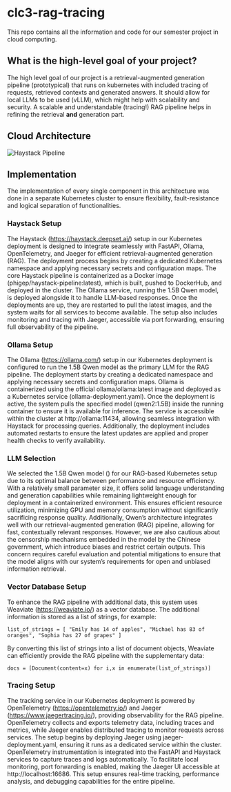 # clc3-rag-tracing
This repo contains all the information and code for our semester project in cloud computing.

## What is the high-level goal of your project?
The high level goal of our project is a retrieval-augmented generation pipeline (prototypical) that runs on kubernetes with included tracing of requests, retrieved contexts and generated answers. It should allow for local LLMs to be used (vLLM), which might help with scalability and security. 
A scalable and understandable (tracing!) RAG pipeline helps in refining the retrieval **and** generation part. 

## Cloud Architecture
![Haystack Pipeline](https://github.com/user-attachments/assets/cf6e5b7f-f0c6-4bd6-ac79-82a8a82027ce)

## Implementation
The implementation of every single component in this architecture was done in a separate Kubernetes cluster to ensure flexibility, fault-resistance and logical separation of functionalities.

### Haystack Setup
The Haystack (https://haystack.deepset.ai/) setup in our Kubernetes deployment is designed to integrate seamlessly with FastAPI, Ollama, OpenTelemetry, and Jaeger for efficient retrieval-augmented generation (RAG). The deployment process begins by creating a dedicated Kubernetes namespace and applying necessary secrets and configuration maps. The core Haystack pipeline is containerized as a Docker image (phigep/haystack-pipeline:latest), which is built, pushed to DockerHub, and deployed in the cluster. The Ollama service, running the 1.5B Qwen model, is deployed alongside it to handle LLM-based responses. Once the deployments are up, they are restarted to pull the latest images, and the system waits for all services to become available. The setup also includes monitoring and tracing with Jaeger, accessible via port forwarding, ensuring full observability of the pipeline.

### Ollama Setup
The Ollama (https://ollama.com/) setup in our Kubernetes deployment is configured to run the 1.5B Qwen model as the primary LLM for the RAG pipeline. The deployment starts by creating a dedicated namespace and applying necessary secrets and configuration maps. Ollama is containerized using the official ollama/ollama:latest image and deployed as a Kubernetes service (ollama-deployment.yaml). Once the deployment is active, the system pulls the specified model (qwen2:1.5B) inside the running container to ensure it is available for inference. The service is accessible within the cluster at http://ollama:11434, allowing seamless integration with Haystack for processing queries. Additionally, the deployment includes automated restarts to ensure the latest updates are applied and proper health checks to verify availability.

### LLM Selection
We selected the 1.5B Qwen model () for our RAG-based Kubernetes setup due to its optimal balance between performance and resource efficiency. With a relatively small parameter size, it offers solid language understanding and generation capabilities while remaining lightweight enough for deployment in a containerized environment. This ensures efficient resource utilization, minimizing GPU and memory consumption without significantly sacrificing response quality. Additionally, Qwen’s architecture integrates well with our retrieval-augmented generation (RAG) pipeline, allowing for fast, contextually relevant responses. However, we are also cautious about the censorship mechanisms embedded in the model by the Chinese government, which introduce biases and restrict certain outputs. This concern requires careful evaluation and potential mitigations to ensure that the model aligns with our system’s requirements for open and unbiased information retrieval.

### Vector Database Setup
To enhance the RAG pipeline with additional data, this system uses Weaviate (https://weaviate.io/) as a vector database. The additional information is stored as a list of strings, for example:

`
list_of_strings = [
    "Emily has 14 of apples",
    "Michael has 83 of oranges",
    "Sophia has 27 of grapes"
]
`

By converting this list of strings into a list of document objects, Weaviate can efficiently provide the RAG pipeline with the supplementary data:

`
docs = [Document(content=x) for i,x in enumerate(list_of_strings)]
`

### Tracing Setup
The tracking service in our Kubernetes deployment is powered by OpenTelemetry (https://opentelemetry.io/) and Jaeger (https://www.jaegertracing.io/), providing observability for the RAG pipeline. OpenTelemetry collects and exports telemetry data, including traces and metrics, while Jaeger enables distributed tracing to monitor requests across services. The setup begins by deploying Jaeger using jaeger-deployment.yaml, ensuring it runs as a dedicated service within the cluster. OpenTelemetry instrumentation is integrated into the FastAPI and Haystack services to capture traces and logs automatically. To facilitate local monitoring, port forwarding is enabled, making the Jaeger UI accessible at http://localhost:16686. This setup ensures real-time tracking, performance analysis, and debugging capabilities for the entire pipeline.
